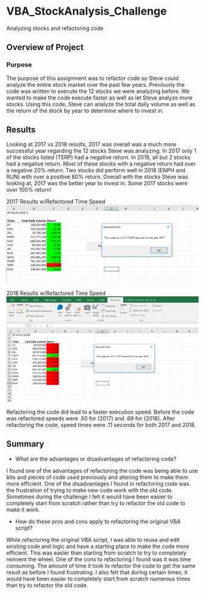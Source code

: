 # VBA_StockAnalysis_Challenge
Analyzing stocks and refactoring code

## Overview of Project

### Purpose
The purpose of this assignment was to refactor code so Steve could analyze the entire stock market over the past few years. Previously the code was written to execute the 12 stocks we were analyzing before. We wanted to make the code execute faster as well as let Steve analyze more stocks. Using this code, Steve can analyze  the total daily volume as well as the return of the stock by year to determine where to invest in.
## Results
Looking at 2017 vs 2018 results, 2017 was overall was a much more successful year regarding the 12 stocks Steve was analyzing. In 2017 only 1 of the stocks listed (TERP) had a negative return.   In 2018, all but 2 stocks had a negative return. Most of these stocks with a negative return had over a negative 20% return. Two stocks did perform well in 2018 (ENPH and RUN) with over a positive 80% return. Overall with the stocks Steve was looking at, 2017 was the better year to invest in. Some 2017 stocks were over 100% return! 

2017 Results w/Refactored Time Speed
![](resources/VBA_Challenge_2017.PNG)

2018 Results w/Refactored Time Speed 
![](resources/VBA_Challenge_2018.PNG)

Refactoring the code did lead to a faster execution speed. Before the code was refactored speeds were .50 for (2017) and .69 for (2018). After refactoring the code, speed times were .11 seconds for both 2017 and 2018.  
 
## Summary
- What are the advantages or disadvantages of refactoring code?

 I found one of the advantages of refactoring the code was being able to use bits and pieces of code used previously and altering them to make them more efficient.  One of the disadvantages I found in refactoring code was the frustration of trying to make new code work with the old code. Sometimes during the challenge I felt it would have been easier to completely start from scratch rather than try to refactor the old code to make it work.
 
- How do these pros and cons apply to refactoring the original VBA script?

 While refactoring the original VBA script, I was able to reuse and edit existing code and logic and have a starting place to make the code more efficient. This was easier than starting from scratch to try to completely reinvent the wheel. One of the cons to refactoring I found was it was time consuming. The amount of time it took to refactor the code to get the same result as before I found frustrating. I also felt that during certain times, it would have been easier to completely start from scratch numerous times than try to refactor the old code. 

